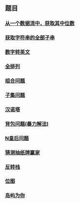 ## 题目

### [从一个数据流中，获取其中位数](./MedianFinder.java)

### [获取字符串的全部子串](./AllSubsequence.java)

### [数字转英文](./ContentToLetterString.java)

### [全排列](./FullPermutation.java)

### [组合问题](./Combine.java)

### [子集问题](./ReverseStack.java)

### [汉诺塔](./Hanoi.java)

### [背包问题(暴力解法)](./Knapsack.java)

### [N皇后问题](./NQueue.java)

### [猜测抽纸牌赢家](./PredictTheWinner.java)

### [反转栈](./ReverseStack.java)

### [位图](./BitMap.java)

### [岛屿为你](./Islands.java)

